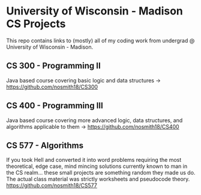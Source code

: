 # University of Wisconsin - Madison CS Projects

This repo contains links to (mostly) all of my coding work from undergrad @ University of Wisconsin - Madison. 

## CS 300 - Programming II 

Java based course covering basic logic and data structures -> https://github.com/nosmith18/CS300 

## CS 400 - Programming III

Java based course covering more advanced logic, data structures, and algorithms applicable to them -> https://github.com/nosmith18/CS400

## CS 577 - Algorithms

If you took Hell and converted it into word problems requiring the most theoretical, edge case, mind mincing solutions currently known to man in the CS realm... these small projects are something random they made us do. The actual class material was strictly worksheets and pseudocode theory. https://github.com/nosmith18/CS577
